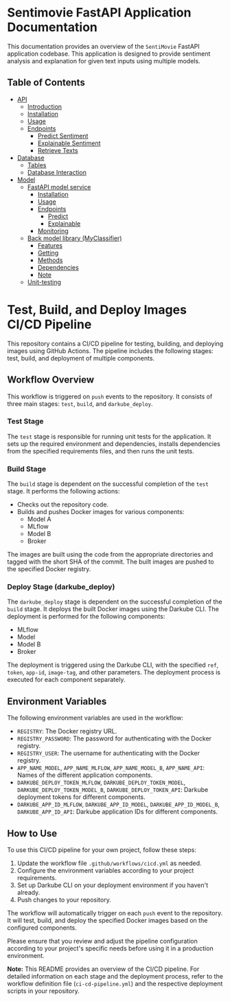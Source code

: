 # Sentimovie FastAPI Application Documentation

This documentation provides an overview of the `SentiMovie` FastAPI application codebase. This application is designed to provide sentiment analysis and explanation for given text inputs using multiple models.

## Table of Contents
* [API](broker/readme.md)
    * [Introduction](broker/readme.md#Introduction)
    * [Installation](broker/readme.md#Installation)
    * [Usage](broker/readme.md#Usage)
    * [Endpoints](broker/readme.md#Endpoints)
        * [Predict Sentiment](broker/readme.md#Predict)
        * [Explainable Sentiment](broker/readme.md#explainable)
        * [Retrieve Texts](broker/readme.md#texts-post)
* [Database](broker/readme.md#db)
    * [Tables](broker/readme.md#db-tables)
    * [Database Interaction](broker/readme.md#db-interaction)
* [Model](model/readme.md)
    * [FastAPI model service](model/readme.md#fastapi)
        * [Installation](model/readme.md#Installation)
        * [Usage](model/readme.md#Usage)
        * [Endpoints](model/readme.md#endpoints)
            * [Predict](model/readme.md#predict)
            * [Explainable](model/readme.md#Explainable)
        * [Monitoring](model/readme.md#Monitoring)
    * [Back model library (MyClassifier)](model/readme.md#myclassifier)
        * [Features](model/readme.md#Features)
        * [Getting](model/readme.md#Getting)
        * [Methods](model/readme.md#Methods)
        * [Dependencies](model/readme.md#Dependencies)
        * [Note](model/readme.md#Note)
    * [Unit-testing](unittest/readme.md)



# Test, Build, and Deploy Images CI/CD Pipeline

This repository contains a CI/CD pipeline for testing, building, and deploying images using GitHub Actions. The pipeline includes the following stages: test, build, and deployment of multiple components.

## Workflow Overview

This workflow is triggered on `push` events to the repository. It consists of three main stages: `test`, `build`, and `darkube_deploy`.

### Test Stage

The `test` stage is responsible for running unit tests for the application. It sets up the required environment and dependencies, installs dependencies from the specified requirements files, and then runs the unit tests.

### Build Stage

The `build` stage is dependent on the successful completion of the `test` stage. It performs the following actions:
- Checks out the repository code.
- Builds and pushes Docker images for various components:
  - Model A
  - MLflow
  - Model B
  - Broker

The images are built using the code from the appropriate directories and tagged with the short SHA of the commit. The built images are pushed to the specified Docker registry.

### Deploy Stage (darkube_deploy)

The `darkube_deploy` stage is dependent on the successful completion of the `build` stage. It deploys the built Docker images using the Darkube CLI. The deployment is performed for the following components:
- MLflow
- Model
- Model B
- Broker

The deployment is triggered using the Darkube CLI, with the specified `ref`, `token`, `app-id`, `image-tag`, and other parameters. The deployment process is executed for each component separately.

## Environment Variables

The following environment variables are used in the workflow:

- `REGISTRY`: The Docker registry URL.
- `REGISTRY_PASSWORD`: The password for authenticating with the Docker registry.
- `REGISTRY_USER`: The username for authenticating with the Docker registry.
- `APP_NAME_MODEL`, `APP_NAME_MLFLOW`, `APP_NAME_MODEL_B`, `APP_NAME_API`: Names of the different application components.
- `DARKUBE_DEPLOY_TOKEN_MLFLOW`, `DARKUBE_DEPLOY_TOKEN_MODEL`, `DARKUBE_DEPLOY_TOKEN_MODEL_B`, `DARKUBE_DEPLOY_TOKEN_API`: Darkube deployment tokens for different components.
- `DARKUBE_APP_ID_MLFLOW`, `DARKUBE_APP_ID_MODEL`, `DARKUBE_APP_ID_MODEL_B`, `DARKUBE_APP_ID_API`: Darkube application IDs for different components.

## How to Use

To use this CI/CD pipeline for your own project, follow these steps:

1. Update the workflow file `.github/workflows/cicd.yml` as needed.
2. Configure the environment variables according to your project requirements.
3. Set up Darkube CLI on your deployment environment if you haven't already.
4. Push changes to your repository.

The workflow will automatically trigger on each `push` event to the repository. It will test, build, and deploy the specified Docker images based on the configured components.

Please ensure that you review and adjust the pipeline configuration according to your project's specific needs before using it in a production environment.

**Note:** This README provides an overview of the CI/CD pipeline. For detailed information on each stage and the deployment process, refer to the workflow definition file (`ci-cd-pipeline.yml`) and the respective deployment scripts in your repository.